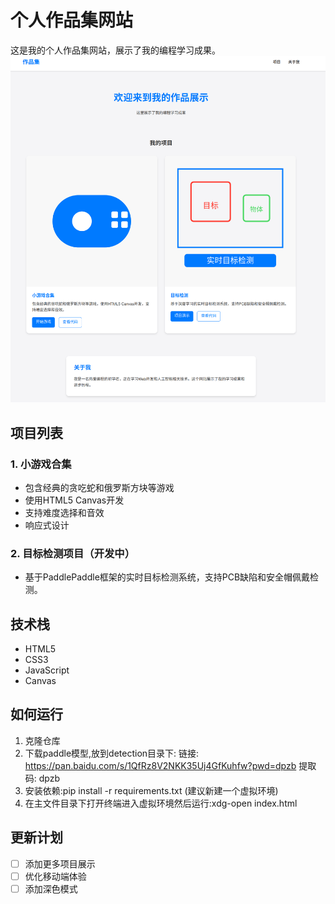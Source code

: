 # 个人作品集网站

这是我的个人作品集网站，展示了我的编程学习成果。
  ![](./效果图.jpg)

## 项目列表

### 1. 小游戏合集
- 包含经典的贪吃蛇和俄罗斯方块等游戏
- 使用HTML5 Canvas开发
- 支持难度选择和音效
- 响应式设计

### 2. 目标检测项目（开发中）
- 基于PaddlePaddle框架的实时目标检测系统，支持PCB缺陷和安全帽佩戴检测。

## 技术栈
- HTML5
- CSS3
- JavaScript
- Canvas

## 如何运行

1. 克隆仓库
2. 下载paddle模型,放到detection目录下:
链接: https://pan.baidu.com/s/1QfRz8V2NKK35Uj4GfKuhfw?pwd=dpzb 提取码: dpzb
3. 安装依赖:pip install -r requirements.txt (建议新建一个虚拟环境)
4. 在主文件目录下打开终端进入虚拟环境然后运行:xdg-open index.html

## 更新计划
- [ ] 添加更多项目展示
- [ ] 优化移动端体验
- [ ] 添加深色模式 
